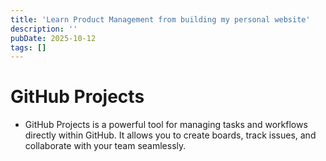 ```yaml
---
title: 'Learn Product Management from building my personal website'
description: ''
pubDate: 2025-10-12
tags: []
---
```


# GitHub Projects
- GitHub Projects is a powerful tool for managing tasks and workflows directly within GitHub. It allows you to create boards, track issues, and collaborate with your team seamlessly.
